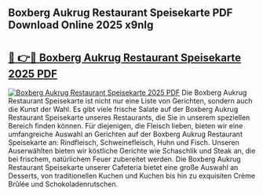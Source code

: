 ## Boxberg Aukrug Restaurant Speisekarte PDF Download Online 2025 x9nIg

# <h2><a href="http://gc61li2.nevu.top/?p=Boxberg+Aukrug+Restaurant+Speisekarte">🔗 👉🔴 Boxberg Aukrug Restaurant Speisekarte 2025 PDF</a></h2>

[![Boxberg Aukrug Restaurant Speisekarte 2025 PDF](https://i.imgur.com/dBaPXMq.png)](http://gc61li2.nevu.top/?p=Boxberg+Aukrug+Restaurant+Speisekarte)
Die Boxberg Aukrug Restaurant Speisekarte ist nicht nur eine Liste von Gerichten, sondern auch die Kunst der Wahl. Es gibt viele frische Salate auf der Boxberg Aukrug Restaurant Speisekarte unseres Restaurants, die Sie in unserem speziellen Bereich finden können. Für diejenigen, die Fleisch lieben, bieten wir eine umfangreiche Auswahl an Gerichten auf der Boxberg Aukrug Restaurant Speisekarte an: Rindfleisch, Schweinefleisch, Huhn und Fisch. Unseren Auserwählten bieten wir köstliche Gerichte wie Schaschlik und Steak an, die bei frischem, natürlichem Feuer zubereitet werden. Die Boxberg Aukrug Restaurant Speisekarte unserer Cafeteria bietet eine große Auswahl an Desserts, von traditionellen Kuchen und Kuchen bis hin zu exquisiten Crème Brûlée und Schokoladenrutschen.
